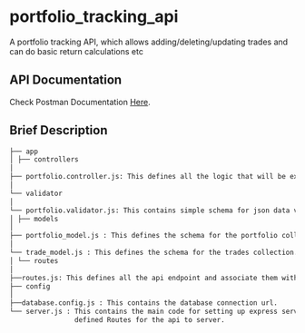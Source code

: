 # portfolio_tracking_api
A portfolio tracking API, which allows adding/deleting/updating trades and can do basic return calculations etc


## API Documentation 
  Check Postman Documentation <a href="https://documenter.getpostman.com/view/10207322/TVKEYHgu">Here</a>.



## Brief Description

```bash
├── app
│ ├── controllers
│
├── portfolio.controller.js: This defines all the logic that will be executed based on theparticular endpoint of the api.
│
└── validator
│
└── portfolio.validator.js: This contains simple schema for json data validation forAPI endpoint.
│ ├── models
│
├── portfolio_model.js : This defines the schema for the portfolio collection which contains all security.
│
└── trade_model.js : This defines the schema for the trades collection.
│ └── routes
│
├──routes.js: This defines all the api endpoint and associate them with the Function of the endpoint defined in the controllers.
├── config
│
├──database.config.js : This contains the database connection url.
└── server.js : This contains the main code for setting up express server and It also contains Code to establish connection with the Database. It also connect all   
                defined Routes for the api to server.
```
